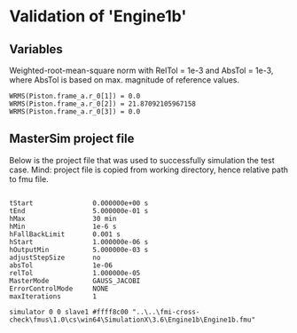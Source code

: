 # Validation of 'Engine1b'

## Variables
Weighted-root-mean-square norm with RelTol = 1e-3 and AbsTol = 1e-3, where
AbsTol is based on max. magnitude of reference values.

```
WRMS(Piston.frame_a.r_0[1]) = 0.0
WRMS(Piston.frame_a.r_0[2]) = 21.87092105967158
WRMS(Piston.frame_a.r_0[3]) = 0.0
```

## MasterSim project file

Below is the project file that was used to successfully simulation the test case.
Mind: project file is copied from working directory, hence relative path to fmu file.

```

tStart               0.000000e+00 s
tEnd                 5.000000e-01 s
hMax                 30 min
hMin                 1e-6 s
hFallBackLimit       0.001 s
hStart               1.000000e-06 s
hOutputMin           5.000000e-03 s
adjustStepSize       no
absTol               1e-06
relTol               1.000000e-05
MasterMode           GAUSS_JACOBI
ErrorControlMode     NONE
maxIterations        1

simulator 0 0 slave1 #ffff8c00 "..\..\fmi-cross-check\fmus\1.0\cs\win64\SimulationX\3.6\Engine1b\Engine1b.fmu"


```


